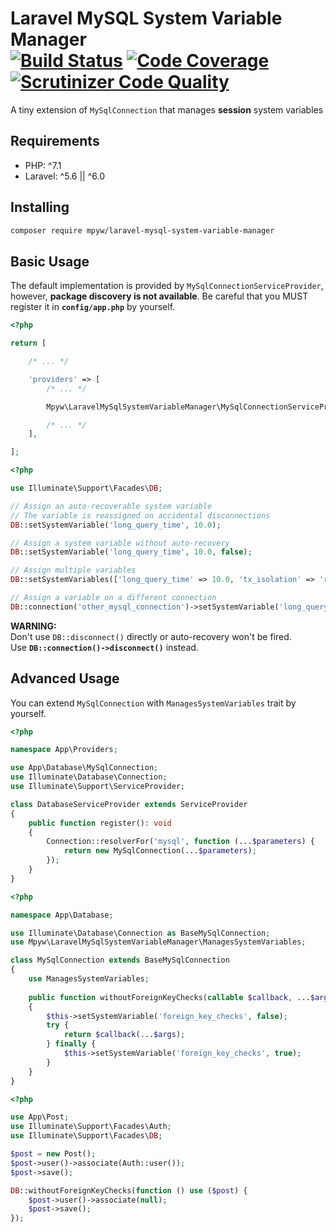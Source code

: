 # Laravel MySQL System Variable Manager<br>[![Build Status](https://travis-ci.org/mpyw/laravel-mysql-system-variable-manager.svg?branch=master)](https://travis-ci.org/mpyw/laravel-mysql-system-variable-manager) [![Code Coverage](https://scrutinizer-ci.com/g/mpyw/laravel-mysql-system-variable-manager/badges/coverage.png?b=master)](https://scrutinizer-ci.com/g/mpyw/laravel-mysql-system-variable-manager/?branch=master) [![Scrutinizer Code Quality](https://scrutinizer-ci.com/g/mpyw/laravel-mysql-system-variable-manager/badges/quality-score.png?b=master)](https://scrutinizer-ci.com/g/mpyw/laravel-mysql-system-variable-manager/?branch=master)

A tiny extension of `MySqlConnection` that manages **session** system variables

## Requirements

- PHP: ^7.1
- Laravel: ^5.6 || ^6.0

## Installing

```bash
composer require mpyw/laravel-mysql-system-variable-manager
```

## Basic Usage

The default implementation is provided by `MySqlConnectionServiceProvider`, however, **package discovery is not available**.
Be careful that you MUST register it in **`config/app.php`** by yourself.

```php
<?php

return [

    /* ... */

    'providers' => [
        /* ... */

        Mpyw\LaravelMySqlSystemVariableManager\MySqlConnectionServiceProvider::class,

        /* ... */
    ],

];
```

```php
<?php

use Illuminate\Support\Facades\DB;

// Assign an auto-recoverable system variable
// The variable is reassigned on accidental disconnections
DB::setSystemVariable('long_query_time', 10.0);

// Assign a system variable without auto-recovery
DB::setSystemVariable('long_query_time', 10.0, false);

// Assign multiple variables
DB::setSystemVariables(['long_query_time' => 10.0, 'tx_isolation' => 'read-committed']);

// Assign a variable on a different connection
DB::connection('other_mysql_connection')->setSystemVariable('long_query_time', 10.0);
```

**WARNING:**  
Don't use `DB::disconnect()` directly or auto-recovery won't be fired.  
Use **`DB::connection()->disconnect()`** instead.

## Advanced Usage

You can extend `MySqlConnection` with `ManagesSystemVariables` trait by yourself.

```php
<?php

namespace App\Providers;

use App\Database\MySqlConnection;
use Illuminate\Database\Connection;
use Illuminate\Support\ServiceProvider;

class DatabaseServiceProvider extends ServiceProvider
{
    public function register(): void
    {
        Connection::resolverFor('mysql', function (...$parameters) {
            return new MySqlConnection(...$parameters);
        });
    }
}
```

```php
<?php

namespace App\Database;

use Illuminate\Database\Connection as BaseMySqlConnection;
use Mpyw\LaravelMySqlSystemVariableManager\ManagesSystemVariables;

class MySqlConnection extends BaseMySqlConnection
{
    use ManagesSystemVariables;
    
    public function withoutForeignKeyChecks(callable $callback, ...$args)
    {
        $this->setSystemVariable('foreign_key_checks', false);
        try {
            return $callback(...$args);
        } finally {
            $this->setSystemVariable('foreign_key_checks', true);
        }
    }
}
```

```php
<?php

use App\Post;
use Illuminate\Support\Facades\Auth;
use Illuminate\Support\Facades\DB;

$post = new Post();
$post->user()->associate(Auth::user());
$post->save();

DB::withoutForeignKeyChecks(function () use ($post) {
    $post->user()->associate(null);
    $post->save();
});
```
